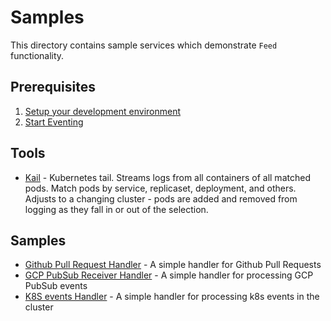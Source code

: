 # Samples

This directory contains sample services which demonstrate `Feed`
functionality.

## Prerequisites

1. [Setup your development environment](../DEVELOPMENT.md#getting-started)
2. [Start Eventing](../DEVELOPMENT.md#starting-eventing-controller)

## Tools

- [Kail](https://github.com/boz/kail) - Kubernetes tail. Streams logs from all
  containers of all matched pods. Match pods by service, replicaset,
  deployment, and others. Adjusts to a changing cluster - pods are added and
  removed from logging as they fall in or out of the selection.


## Samples

* [Github Pull Request Handler](./github) - A simple handler for Github Pull Requests
* [GCP PubSub Receiver Handler](./gcp_pubsub_function) - A simple handler for processing GCP PubSub events
* [K8S events Handler](./k8s_events_function) - A simple handler for processing k8s events in the cluster
